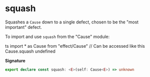 # squash

Squashes a `Cause` down to a single defect, chosen to be the "most important"
defect.

To import and use `squash` from the "Cause" module:

ts
import \* as Cause from "effect/Cause"
// Can be accessed like this
Cause.squash
undefined

**Signature**

```ts
export declare const squash: <E>(self: Cause<E>) => unknown
```
